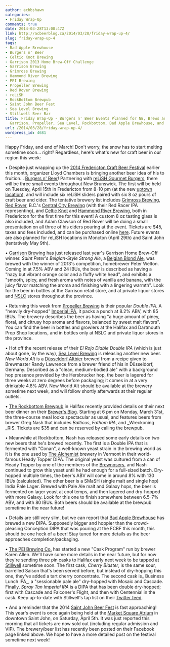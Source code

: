 ```yaml
---
author: acbbshawn
categories:
- Friday Wrap-Up
comments: true
date: 2014-03-28T13:00:47Z
link: http://acbeerblog.ca/2014/03/28/friday-wrap-up-4/
slug: friday-wrap-up-4
tags:
- Bad Apple Brewhouse
- Burgers n' Beer
- Celtic Knot Brewing
- Garrison 2013 Home Brew-Off Challenge
- Garrison Brewing
- Grimross Brewing
- Hammond River Brewing
- PEI Brewing
- Propeller Brewing
- Red Rover Brewing
- reLiSH
- RockBottom Brewpub
- Saint John Beer Fest
- Sea Level Brewing
- Stillwell Beer Bar
title: Friday Wrap-Up - Burgers n' Beer Events Planned for NB, Brews and News from
  Garrison, Propeller, Sea Level, Rockbottom, Bad Apple Brewhouse, and more!
url: /2014/03/28/friday-wrap-up-4/
wordpress_id: 4681
---
```


Happy Friday, and end of March! Don't worry, the snow has to start melting sometime soon... right? Regardless, here's what's new for craft beer in our region this week:

• Despite just wrapping up the [2014 Fredericton Craft Beer Festival](http://www.frederictoncraftbeerfestival.com/) earlier this month, organizer Lloyd Chambers is bringing another beer idea of his to fruition... [Burgers n' Beer](https://www.facebook.com/events/478530042248445/)! Partnering with [reLiSH Gourmet Burgers](http://relishyou.ca/), there will be three small events throughout New Brunswick. The first will be held on Tuesday, April 15th in Fredericton from 8-10 pm (at the new [uptown location](https://www.google.ca/maps/place/Relish+Gourmet+Burgers/@45.93185,-66.6632,17z/data=!3m1!4b1!4m2!3m1!1s0x4ca42239e4f2dc59:0x76e0123386814e76)), and will include six reLiSH sliders paired with six 8 oz pours of craft beer and cider. The tentative brewery list includes [Grimross Brewing](https://www.facebook.com/pages/Grimross-Brewing-Co/110264115801307), [Red Rover](http://www.redroverbrew.com/), B.C.'s [Central City Brewing](http://centralcitybrewing.com/) (with their Red Racer IPA representing), and [Celtic Knot](https://www.facebook.com/CelticKnotBrewing) and [Hammond River Brewing](https://www.facebook.com/hammondriverbrewery), both in Fredericton for the first time for this event! A custom 8 oz tasting glass is also included, and Adam Clawson of Red Rover will be doing a small presentation on all three of his ciders pouring at the event. Tickets are $45, taxes and fees included, and can be purchased online [here](https://www.eventbrite.ca/e/burgers-n-beer-fredericton-tickets-10969188137). Future events are also planned for reLiSH locations in Moncton (April 29th) and Saint John (tentatively May 9th).

• [Garrison Brewing](http://www.garrisonbrewing.com/) has just released last year's Garrison Home Brew-Off winner. _Saint Peter's Belgian-Style Strong Ale_, a [Belgian Blond Ale](http://www.bjcp.org/2008styles/style18.php#1a), was brewed with the winner of 2013's competition, homebrewer Peter Welton. Coming in at 7.5% ABV and 24 IBUs, the beer is described as having a "hazy but vibrant orange color and a fluffy white head", and exhibits a "smooth, spicy, and fresh aroma with notes of vanilla and banana, with the juicy flavor matching the aroma and finishing with a lingering warmth". Look for the beer in bottles at the Garrison retail store, and at private liquor stores and [NSLC](http://www.mynslc.com/) stores throughout the province.

• Returning this week from [Propeller Brewing](http://www.drinkpropeller.ca/) is their popular _Double IPA_. A "heavily dry-hopped" [Imperial IPA](http://www.bjcp.org/2008styles/style14.php#1c), it packs a punch at 8.2% ABV, with 85 IBUs. The brewery describes the beer as having "a huge amount of piney, floral, and citrusy hop aroma and flavors, balanced by sweet malt flavors". You can find the beer in bottles and growlers at the Halifax and Dartmouth Prop Shop locations, and in bottles only at NSLC and private liquor stores in the province.

• Hot off the recent release of their _El Rojo Diable Double IPA_ (which is just about gone, by the way), [Sea Level Brewing](http://www.sealevelbrewing.com/) is releasing another new beer. _New World Alt_ is a [Düsseldorf Altbier](http://www.bjcp.org/2008styles/style07.php#1c) brewed from a recipe given to Brewmaster Randy Lawrence from a brewer friend of his in Düsseldorf, Germany. Described as a "clean, medium-bodied ale" with a background hop presence provided by the Hersbrucker hop, the beer is lagered for three weeks at zero degrees before packaging; it comes in at a very drinkable 4.8% ABV. New World Alt should be available at the brewery sometime next week, and will follow shortly afterwards at their regular outlets.

• [The Rockbottom Brewpub](http://rockbottombrewpub.ca/) in Halifax recently provided details on their next beer dinner on their [Brewer's Blog](http://rockbottombrewpub.blogspot.ca/2014/03/beer.html?utm_source=twitterfeed&utm_medium=twitter). Starting at 6 pm on Monday, March 31st, the three-course meal looks spectacular as usual, and features beers from brewer Greg Nash that includes _Balticus_, _Fathom IPA_, and _Wreckoning _RIS. Tickets are $35 and can be reserved by calling the brewpub.

• Meanwhile at Rockbottom, Nash has released some early details on two new beers that he's brewed recently. The first is a Double IPA that is fermented with "Conan", a well-known yeast strain in the brewing world as it is the one used by [The Alchemist](http://alchemistbeer.com/) brewery in Vermont in their world-famous Heady Topper DIPA. The original yeast was cultured from a can of Heady Topper by one of the members of the [Brewnosers](http://www.brewnosers.org/), and Nash continued to grow this yeast until he had enough for a full-sized batch. Dry-hopped multiple times, the beer's ABV will come in around 8% with 130 IBUs (calculated). The other beer is a SMaSH (single malt and single hop) India Pale Lager. Brewed with Pale Ale malt and Galaxy hops, the beer is fermented on lager yeast at cool temps, and then lagered and dry-hopped with more Galaxy. Look for this one to finish somewhere between 6.5-7% ABV, and with 80 IBUs. Both beers should be available at the brewpub sometime in the near future!

• Details are still very slim, but we can report that [Bad Apple Brewhouse](https://www.facebook.com/badapplebrewhouse) has brewed a new DIPA. Supposedly bigger and hoppier than the crowd-pleasing Conception DIPA that was pouring at the FCBF this month, this should be one heck of a beer! Stay tuned for more details as the beer approaches completion/packaging.

• [The PEI Brewing Co.](http://peibrewingcompany.com/) has started a new "Cask Program" run by brewer Karen Allen. We'll have some more details in the near future, but for now they're sending three pin casks to Halifax early next week to be tapped at [Stillwell](http://www.barstillwell.com/) sometime soon. The first cask, _Cherry Blaster_, is the same sour, barrelled Saison that's been served before, but instead of dry-hopping this one, they've added a tart cherry concentrate. The second cask is_ Business Lunch IPA_, a "sessionable pale ale" dry-hopped with Mosaic and Cascade. Finally, _Spray Tan Imperial IPA_ is a DIPA that has been double dry-hopped; first with Cascade and Falconer's Flight, and then with Centennial in the cask. Keep up-to-date with Stillwell's tap list on their [Twitter feed](https://twitter.com/BarStillwell).

• And a reminder that the 2014 [Saint John Beer Fest](https://www.facebook.com/SaintJohnBeerFest) is fast approaching! This year's event is once again being held at the [Market Square Atrium](http://www.marketsquaresj.com/) in downtown Saint John, on Saturday, April 5th. It was just reported this morning that all tickets are now sold out (including regular admission and VIP). The brewery/beer list has recently been posted on their Facebook page linked above. We hope to have a more detailed post on the festival sometime next week!
